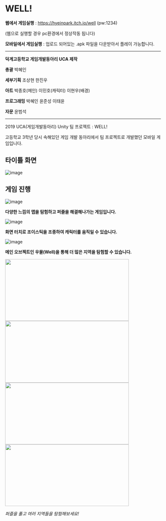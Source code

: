 # WELL!

**웹에서 게임실행** : https://hyeinpark.itch.io/well  (pw:1234)

(웹으로 실행할 경우 pc환경에서 정상작동 됩니다)

**모바일에서 게임실행** : 업로드 되어있는 .apk 파일을 다운받아서 플레이 가능합니다.


---

**덕계고등학교 게임개발동아리 UCA 제작**

**총괄** 박혜인

**세부기획** 조상현 한진우

**아트** 박종호(메인) 이민호(캐릭터) 이현우(배경)

**프로그래밍** 박혜인 윤준성 이태윤

**자문** 윤범석

---

2019 UCA(게임개발동아리) Unity 팀 프로젝트 : WELL!

고등학교 3학년 당시 속해있던 게임 개발 동아리에서 팀 프로젝트로 개발했던 모바일 게임입니다.



## 타이틀 화면

![image](https://user-images.githubusercontent.com/46310524/211218320-6056352e-a090-4b85-a4bf-f3fa793a65b9.png)

## 게임 진행

![image](https://user-images.githubusercontent.com/46310524/211218829-26313243-c055-4891-bf64-b21f2ba782f8.png)

**다양한 느낌의 맵을 탐험하고 퍼즐을 해결해나가는 게임입니다.**

![image](https://user-images.githubusercontent.com/46310524/211219226-4d91c301-787e-406f-b3bb-d9265ff3ab63.png)

**화면 터치로 조이스틱을 조종하여 캐릭터를 움직일 수 있습니다.**

![image](https://user-images.githubusercontent.com/46310524/211219115-11f399cd-d9f7-42ed-a593-307b80eac711.png)

**메인 오브젝트인 우물(Well)을 통해 더 많은 지역을 탐험할 수 있습니다.**

<div>
<img width="400" height="200" src="https://user-images.githubusercontent.com/46310524/211219335-d226c083-9c70-4412-83da-c960594ce80e.png">
<img width="400" height="200" src="https://user-images.githubusercontent.com/46310524/211219460-286ad02d-6d10-426e-b3d2-83603daa030f.png">
<div>
<div>
<img width="400" height="200" src="https://user-images.githubusercontent.com/46310524/211219735-6a63a623-b687-461d-a697-f5847902b33a.png">
<img width="400" height="200" src="https://user-images.githubusercontent.com/46310524/211219903-fc81087c-a85d-45d1-8748-0e766a28bc01.png">
<div>

*퍼즐을 풀고 여러 지역들을 탐험해보세요!*

